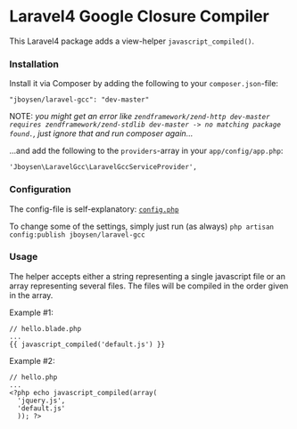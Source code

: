 Laravel4 Google Closure Compiler
===========

This Laravel4 package adds a view-helper `javascript_compiled()`.

### Installation

Install it via Composer by adding the following to your `composer.json`-file:

    "jboysen/laravel-gcc": "dev-master"

NOTE: *you might get an error like `zendframework/zend-http dev-master requires zendframework/zend-stdlib dev-master -> no matching package found.`, just ignore that and run composer again...* 

...and add the following to the `providers`-array in your `app/config/app.php`:

    'Jboysen\LaravelGcc\LaravelGccServiceProvider',
    
### Configuration

The config-file is self-explanatory: [`config.php`](https://github.com/jboysen/laravel-gcc/blob/master/src/config/config.php)

To change some of the settings, simply just run (as always) `php artisan config:publish jboysen/laravel-gcc`

### Usage

The helper accepts either a string representing a single javascript file or an array representing several files. 
The files will be compiled in the order given in the array.

Example #1:

    // hello.blade.php
    ...
    {{ javascript_compiled('default.js') }}
    
Example #2:

    // hello.php
    ...
    <?php echo javascript_compiled(array(
      'jquery.js',
      'default.js'
      )); ?>
